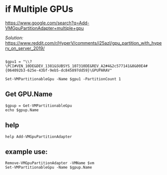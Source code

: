 
# if Multiple GPUs
https://www.google.com/search?q=Add-VMGpuPartitionAdapter+multiple+gpu


*Solution:*  
https://www.reddit.com/r/HyperV/comments/i25azl/gpu_partition_with_hyperv_on_server_2019/

```Get-VMPartitionableGpu

$gpu1 = "\\?\PCI#VEN_10DE&DEV_1381&SUBSYS_107310DE&REV_A2#4&2c577141&0&00E4#{064092b3-625e-43bf-9eb5-dc845897dd59}\GPUPARAV"

Set-VMPartitionableGpu -Name $gpu1 -PartitionCount 1
```

## Get GPU.Name

```
$gpup = Get-VMPartitionableGpu
echo $gpup.Name
```

## help
```
help Add-VMGpuPartitionAdapter
```

## example use:
```
Remove-VMGpuPartitionAdapter -VMName $vm
Set-VMPartitionableGpu -Name $gpup.Name
```
